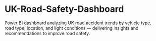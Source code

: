 # UK-Road-Safety-Dashboard
Power BI dashboard analyzing UK road accident trends by vehicle type, road type, location, and light conditions — delivering insights and recommendations to improve road safety.
